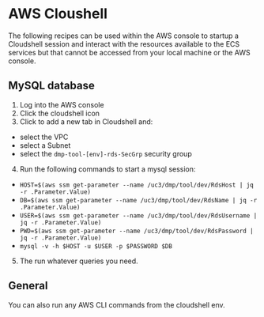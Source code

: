 # AWS Cloushell

The following recipes can be used within the AWS console to startup a Cloudshell session and interact with the resources available to the ECS services but that cannot be accessed from your local machine or the AWS console.

## MySQL database

1. Log into the AWS console
2. Click the cloudshell icon
3. Click to add a new tab in Cloudshell and:
  - select the VPC
  - select a Subnet
  - select the `dmp-tool-[env]-rds-SecGrp` security group
4. Run the following commands to start a mysql session:
  - `HOST=$(aws ssm get-parameter --name /uc3/dmp/tool/dev/RdsHost | jq -r .Parameter.Value)`
  - `DB=$(aws ssm get-parameter --name /uc3/dmp/tool/dev/RdsName | jq -r .Parameter.Value)`
  - `USER=$(aws ssm get-parameter --name /uc3/dmp/tool/dev/RdsUsername | jq -r .Parameter.Value)`
  - `PWD=$(aws ssm get-parameter --name /uc3/dmp/tool/dev/RdsPassword | jq -r .Parameter.Value)`
  - `mysql -v -h $HOST -u $USER -p $PASSWORD $DB`
5. The run whatever queries you need.

## General

You can also run any AWS CLI commands from the cloudshell env.


